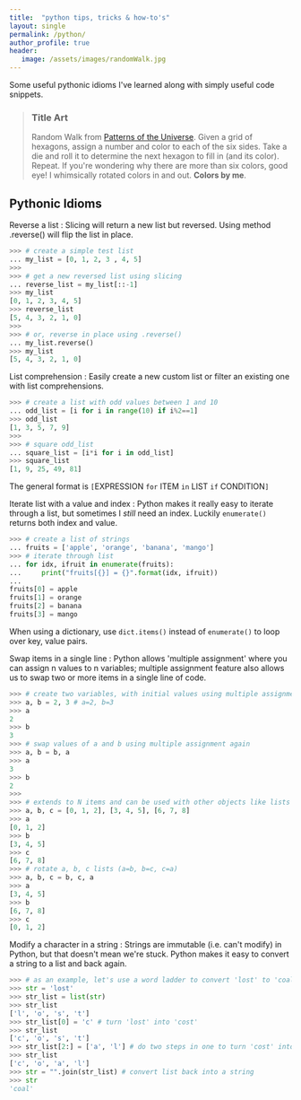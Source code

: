 ```yaml
---
title:  "python tips, tricks & how-to's"
layout: single
permalink: /python/
author_profile: true
header:
   image: /assets/images/randomWalk.jpg
---
```


Some useful pythonic idioms I've learned along with simply useful code snippets.

> ### Title Art
>
> Random Walk from [Patterns of the Universe](https://www.amazon.com/Patterns-Universe-Coloring-Adventure-Beauty/dp/1615193235). Given a grid of hexagons, assign a number and color to each of the six sides. Take a die and roll it to determine the next hexagon to fill in (and its color). Repeat. If you're wondering why there are more than six colors, good eye! I whimsically rotated colors in and out. **Colors by me**.

## Pythonic Idioms

Reverse a list
: Slicing will return a new list but reversed. Using method .reverse() will flip the list in place. 
```python
>>> # create a simple test list
... my_list = [0, 1, 2, 3 , 4, 5]
>>> 
>>> # get a new reversed list using slicing
... reverse_list = my_list[::-1]
>>> my_list
[0, 1, 2, 3, 4, 5]
>>> reverse_list
[5, 4, 3, 2, 1, 0]
>>> 
>>> # or, reverse in place using .reverse()
... my_list.reverse()
>>> my_list
[5, 4, 3, 2, 1, 0]
```

List comprehension
: Easily create a new custom list or filter an existing one with list comprehensions. 
```python
>>> # create a list with odd values between 1 and 10
... odd_list = [i for i in range(10) if i%2==1]
>>> odd_list
[1, 3, 5, 7, 9]
>>> 
>>> # square odd_list
... square_list = [i*i for i in odd_list]
>>> square_list
[1, 9, 25, 49, 81]
```
The general format is  `[`EXPRESSION `for` ITEM `in` LIST `if` CONDITION`]`

Iterate list with a value and index
: Python makes it really easy to iterate through a list, but sometimes I *still* need an index. Luckily `enumerate()` returns both index and value.
```python
>>> # create a list of strings
... fruits = ['apple', 'orange', 'banana', 'mango']
>>> # iterate through list 
... for idx, ifruit in enumerate(fruits):
...     print("fruits[{}] = {}".format(idx, ifruit))
... 
fruits[0] = apple
fruits[1] = orange
fruits[2] = banana
fruits[3] = mango
```
When using a dictionary, use `dict.items()` instead of `enumerate()` to loop over key, value pairs.

Swap items in a single line
: Python allows 'multiple assignment' where you can assign n values to n variables; multiple assignment feature also allows us to swap two or more items in a single line of code.
```python
>>> # create two variables, with initial values using multiple assignment
>>> a, b = 2, 3 # a=2, b=3
>>> a
2
>>> b
3
>>> # swap values of a and b using multiple assignment again
>>> a, b = b, a
>>> a
3
>>> b
2
>>>
>>> # extends to N items and can be used with other objects like lists
>>> a, b, c = [0, 1, 2], [3, 4, 5], [6, 7, 8]
>>> a
[0, 1, 2]
>>> b
[3, 4, 5]
>>> c
[6, 7, 8]
>>> # rotate a, b, c lists (a=b, b=c, c=a)
>>> a, b, c = b, c, a
>>> a
[3, 4, 5]
>>> b
[6, 7, 8]
>>> c
[0, 1, 2]
```

Modify a character in a string
: Strings are immutable (i.e. can't modify) in Python, but that doesn't mean we're stuck. Python makes it easy to convert a string to a list and back again.
```python
>>> # as an example, let's use a word ladder to convert 'lost' to 'coal'
>>> str = 'lost'
>>> str_list = list(str)
>>> str_list
['l', 'o', 's', 't']
>>> str_list[0] = 'c' # turn 'lost' into 'cost'
>>> str_list
['c', 'o', 's', 't']
>>> str_list[2:] = ['a', 'l'] # do two steps in one to turn 'cost' into 'coal'
>>> str_list
['c', 'o', 'a', 'l']
>>> str = "".join(str_list) # convert list back into a string
>>> str
'coal'
